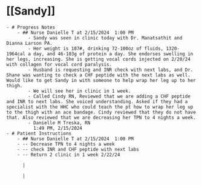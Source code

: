 # [[Sandy]]
	- # Progress Notes
		- ## Nurse Danielle T at 2/15/2024  1:00 PM
			- Sandy was seen in clinic today with Dr. Manatsathit and Dianna Larson PA.
			- Her weight is 187#, drinking 72-100oz of fluids, 1320-1964cal a day, and 46-103g of protein a day. She endorses swelling in her legs, increasing. She is getting vocal cords injected on 2/20/24 with collagen for vocal cord paralysis.
			- Husband is requesting and INR check with next labs, and Dr. Shane was wanting to check a CHF peptide with the next labs as well. Would like to get Sandy in with someone to help wrap her leg up to her thigh.
			- We will see her in clinic in 1 week.
			- Called Cindy RN, Reviewed that we are adding a CHF peptide and INR to next labs. She voiced understanding. Asked if they had a specialist with the HHC who could teach the pt how to wrap her leg up to the thigh with an ace bandage. Cindy reviewed that they do not have that. Also reviewed that we are decreasing her TPN to 4 nights a week.
			- Danielle M Treska, RN
			  1:49 PM, 2/15/2024
	- # Patient Instructions
		- ## Nurse Danielle T at 2/15/2024  1:00 PM
		- -- Decrease TPN to 4 nights a week
		- -- check INR and CHF peptide with next labs
		- -- Return 2 clinic in 1 week 2/22/24
		  
		  |
		  
		  |
